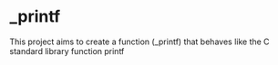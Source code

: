 # _printf

This project aims to create a function (_printf) that behaves like the C standard library function printf
